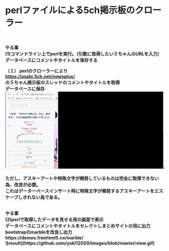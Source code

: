 # perlファイルによる5ch掲示板のクローラー
<br>

<b>やる事<b><br>
(1)コマンドライン上でperlを実行。（引数に取得したい５ちゃんのURLを入力）
<br>データベースにコメントやタイトルを保存する

（１）
perlのクローラーにより<br>
https://asahi.5ch.net/newsplus/<br>
の５ちゃん掲示板のスレッドのコメントやタイトルを取得<br>
データベースに保存
![result](https://github.com/yuki12020/images/blob/master/perl.gif)
<br>
<br>
ただし、アスキーアートや特殊文字が頻発しているものは完全に取得できない為、改良が必要。
<br>
これはデーターベースインサート時に特殊文字が頻発するアスキーアートをエスケープしきれない為である。
<br>

<br>
<b>やる事<b><br>
(2)perlで取得したデータを見せる用の画面で表示
  <br>データベースにコメントやタイトルをセレクトしまとめサイトの用に出力
  <br>bootstrapのmarbleを改良し出力
  <br>https://demos.freehtml5.co/marble/<br>
  ![result](https://github.com/yuki12020/images/blob/master/view.gif)
  
